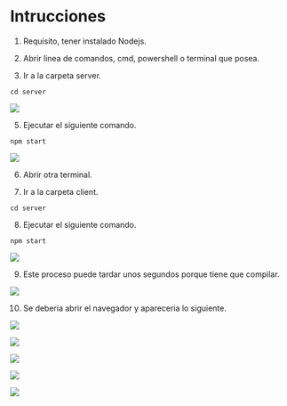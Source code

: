 # Intrucciones

1. Requisito, tener instalado Nodejs.

2. Abrir linea de comandos, cmd, powershell o terminal que posea.

3. Ir a la carpeta server.

~~~
cd server
~~~

![](https://drive.google.com/uc?export=view&id=1qhlUde0R37LGXu1O9EY-1cFDBAH-jcBp)

5. Ejecutar el siguiente comando.

~~~
npm start
~~~

![](https://drive.google.com/uc?export=view&id=1p3WiR8Axda71CMBKbrE0hThdxksG8ptG)

6. Abrir otra terminal.


7. Ir a la carpeta client.

~~~
cd server
~~~

8. Ejecutar el siguiente comando.

~~~
npm start
~~~

![](https://drive.google.com/uc?export=view&id=1YTq54WpUFgjkeB9EHOVN2oeb-kq5CDrf)

9. Este proceso puede tardar unos segundos porque tiene que compilar.

![](https://drive.google.com/uc?export=view&id=1lPD9jrpWVZ_O-mew7VXXViy2ZZoYOPvj)

10. Se deberia abrir el navegador y apareceria lo siguiente.

![](https://drive.google.com/uc?export=view&id=1mR5hAEh7m1HOAOjQ3RIrdGbCxhz7YyKI)

![](https://drive.google.com/uc?export=view&id=1fqWqVyiSK_2RbfOf-jRjfU4La1Nd_rEA)

![](https://drive.google.com/uc?export=view&id=1MRAJGIPhz5eNHBbb1QOAcCJXHHs5J1dL)

![](https://drive.google.com/uc?export=view&id=1otuOF-8W2DeKpwrW2hn3WUlyattVv_aQ)

![](https://drive.google.com/uc?export=view&id=1iMK2LMmlN4p_hFGKeGMjNgRnK438N2Z8)